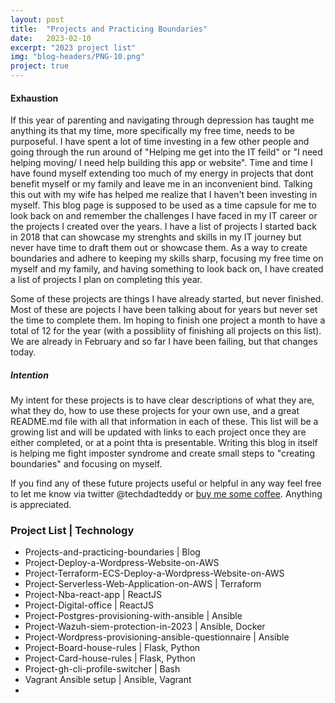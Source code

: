 ```yaml
---
layout: post
title:  "Projects and Practicing Boundaries"
date:   2023-02-10
excerpt: "2023 project list"
img: "blog-headers/PNG-10.png" 
project: true  
---
```


#### Exhaustion 
If this year of parenting and navigating through depression has taught me anything its that my time, more specifically my free time, needs 
to be purposeful. I have spent a lot of time investing in a few other people and going through the run around of "Helping me get into the IT feild" 
or "I need helping moving/ I need help building this app or website". Time and time I have found myself extending too much of my energy in 
projects that dont benefit myself or my family and leave me in an inconvenient bind. Talking this out with my wife has helped me realize that 
I haven't been investing in myself. This blog page is supposed to be used as a time capsule for me to look back on and remember the challenges I have 
faced in my IT career or the projects I created over the years. I have a list of projects I started back in 2018 that can showcase my strenghts and skills 
in my IT journey but never have time to draft them out or showcase them. As a way to 
create boundaries and adhere to keeping my skills sharp, focusing my free time on myself and my family, and having something to look back on, I have created a list of projects I plan on completing this year. 

Some of these projects are things I have already started, but never finished. Most of these are pojects I have been talking about for years but never set the time to complete them. Im hoping to finish one project a month to have a total of 12 for the year (with a possibliity of finishing all projects on this list). We are already in February and so far I have been failing, but that changes today. 

##### Intention 
My intent for these projects is to have clear descriptions of what they are, what they do, how to use these projects for your own use, and a great README.md file with all 
that information in each of these. This list will be a growing list and will be updated with links to each project once they are either completed, or at a point thta is presentable. Writing this blog in itself is helping me fight imposter syndrome and 
create small steps to "creating boundaries" and focusing on myself. 

If you find any of these future projects useful or helpful in any way feel free 
to let me know via twitter @techdadteddy or [buy me some coffee](https://www.buymeacoffee.com/tmeralus). Anything is appreciated. 

### Project List  | Technology 
- Projects-and-practicing-boundaries | Blog 
- Project-Deploy-a-Wordpress-Website-on-AWS 
- Project-Terraform-ECS-Deploy-a-Wordpress-Website-on-AWS
- Project-Serverless-Web-Application-on-AWS | Terraform
- Project-Nba-react-app | ReactJS
- Project-Digital-office | ReactJS
- Project-Postgres-provisioning-with-ansible | Ansible
- Project-Wazuh-siem-protection-in-2023 | Ansible, Docker
- Project-Wordpress-provisioning-ansible-questionnaire | Ansible
- Project-Board-house-rules | Flask, Python
- Project-Card-house-rules | Flask, Python
- Project-gh-cli-profile-switcher | Bash 
- Vagrant Ansible setup | Ansible, Vagrant 
- 